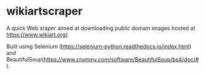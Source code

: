 # wikiartscraper
A quick Web sraper aimed at downloading public domain images hosted at https://www.wikiart.org/.


Built using Selenium (https://selenium-python.readthedocs.io/index.html) and BeautifulSoup(https://www.crummy.com/software/BeautifulSoup/bs4/doc/#).

